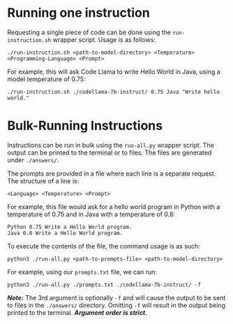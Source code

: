 # Running one instruction

Requesting a single piece of code can be done using the `run-instruction.sh` wrapper script. Usage is as follows:

```
./run-instruction.sh <path-to-model-directory> <Temperature> <Programming-Language> <Prompt>
```

For example, this will ask Code Llama to write Hello World in Java, using a model temperature of 0.75:
```
./run-instruction.sh ./codellama-7b-instruct/ 0.75 Java "Write hello world."
```

# Bulk-Running Instructions

Instructions can be run in bulk using the `run-all.py` wrapper script. The output can be printed to the terminal or to files. The files are generated under `./answers/`.

The prompts are provided in a file where each line is a separate request. The structure of a line is:
```
<Language> <Temperature> <Prompt>
```

For example, this file would ask for a hello world program in Python with a temperature of 0.75 and in Java with a temperature of 0.8:
```
Python 0.75 Write a Hello World program.
Java 0.8 Write a Hello World program.
```

To execute the contents of the file, the command usage is as such:
```
python3 ./run-all.py <path-to-prompts-file> <path-to-model-directory>
```

For example, using our `prompts.txt` file, we can run:
```
python3 ./run-all.py ./prompts.txt ./codellama-7b-instruct/ -f
```

***Note:*** The 3rd argument is optionally `-f` and will cause the output to be sent to files in the `./answers/` directory. Omitting `-f` will result in the output being printed to the terminal. ***Argument order is strict.***